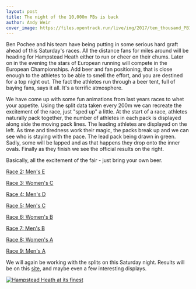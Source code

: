 ```yaml
---
layout: post
title: The night of the 10,000m PBs is back
author: Andy Weir
cover_image: https://files.opentrack.run/live/img/2017/ten_thousand_PB1.jpg
---
```


Ben Pochee and his team have being putting in some serious hard graft ahead of this Saturday's races. All the distance fans for miles around will be heading for Hampstead Heath either to run or cheer on their chums. Later on in the evening the stars of European running will compete in the European Championships. Add beer and fan positioning, that is close enough to the athletes to be able to smell the effort, and you are destined for a top night out. The fact the athletes run through a beer tent, full of baying fans, says it all. It's a terrific atmosphere.

We have come up with some fun animations from last years races to whet your appetite. Using the split data taken every 200m we can recreate the excitement of the race, just "sped up" a little. At the start of a race, athletes naturally pack together, the number of athletes in each pack is displayed along side the moving pack lines. The leading athletes are displayed on the left. As time and tiredness work their magic, the packs break up and we can see who is staying with the pace. The lead pack being drawn in green. Sadly, some will be lapped and as that happens they drop onto the inner ovals. Finally as they finish we see the official results on the right.

Basically, all the excitement of the fair - just bring your own beer.


<a href="/assets/img/animation/2018/race2.mp4">Race 2: Men's E</a>

<a href="/assets/img/animation/2018/race3.mp4">Race 3: Women's C</a>

<a href="/assets/img/animation/2018/race4.mp4">Race 4: Men's D</a>

<a href="/assets/img/animation/2018/race5.mp4">Race 5: Men's C</a>

<a href="/assets/img/animation/2018/race6.mp4">Race 6: Women's B</a>

<a href="/assets/img/animation/2018/race7.mp4">Race 7: Men's B</a>

<a href="/assets/img/animation/2018/race8.mp4">Race 8: Women's A</a>

<a href="/assets/img/animation/2018/race9.mp4">Race 9: Men's A</a>

We will again be working with the splits on this Saturday night. Results will be on this 
<a href="https://results.opentrack.run/x/2019/GBR/not/"> site</a>, and maybe even a few interesting displays.

[![Hampstead Heath at its finest](https://files.opentrack.run/live/img/2017/ten_thousand_PB1.jpg)](https://files.opentrack.run/live/img/2017/ten_thousand_PB1.jpg)
